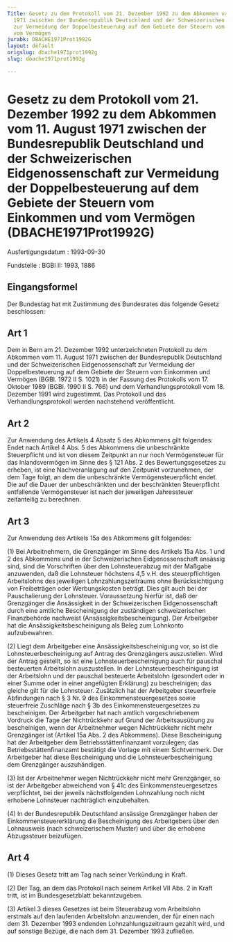 ```yaml
---
Title: Gesetz zu dem Protokoll vom 21. Dezember 1992 zu dem Abkommen vom 11. August
  1971 zwischen der Bundesrepublik Deutschland und der Schweizerischen Eidgenossenschaft
  zur Vermeidung der Doppelbesteuerung auf dem Gebiete der Steuern vom Einkommen und
  vom Vermögen
jurabk: DBACHE1971Prot1992G
layout: default
origslug: dbache1971prot1992g
slug: dbache1971prot1992g

---
```


# Gesetz zu dem Protokoll vom 21. Dezember 1992 zu dem Abkommen vom 11. August 1971 zwischen der Bundesrepublik Deutschland und der Schweizerischen Eidgenossenschaft zur Vermeidung der Doppelbesteuerung auf dem Gebiete der Steuern vom Einkommen und vom Vermögen (DBACHE1971Prot1992G)

Ausfertigungsdatum
:   1993-09-30

Fundstelle
:   BGBl II: 1993, 1886



## Eingangsformel

Der Bundestag hat mit Zustimmung des Bundesrates das folgende Gesetz
beschlossen:


## Art 1

Dem in Bern am 21. Dezember 1992 unterzeichneten Protokoll zu dem
Abkommen vom 11. August 1971 zwischen der Bundesrepublik Deutschland
und der Schweizerischen Eidgenossenschaft zur Vermeidung der
Doppelbesteuerung auf dem Gebiete der Steuern vom Einkommen und
Vermögen (BGBl. 1972 II S. 1021) in der Fassung des Protokolls vom 17.
Oktober 1989 (BGBl. 1990 II S. 766) und dem Verhandlungsprotokoll vom
18\. Dezember 1991 wird zugestimmt. Das Protokoll und das
Verhandlungsprotokoll werden nachstehend veröffentlicht.


## Art 2

Zur Anwendung des Artikels 4 Absatz 5 des Abkommens gilt folgendes:
Endet nach Artikel 4 Abs. 5 des Abkommens die unbeschränkte
Steuerpflicht und ist von diesem Zeitpunkt an nur noch Vermögensteuer
für das Inlandsvermögen im Sinne des § 121 Abs. 2 des
Bewertungsgesetzes zu erheben, ist eine Nachveranlagung auf den
Zeitpunkt vorzunehmen, der dem Tage folgt, an dem die unbeschränkte
Vermögensteuerpflicht endet. Die auf die Dauer der unbeschränkten und
der beschränkten Steuerpflicht entfallende Vermögensteuer ist nach der
jeweiligen Jahressteuer zeitanteilig zu berechnen.


## Art 3

Zur Anwendung des Artikels 15a des Abkommens gilt folgendes:

(1) Bei Arbeitnehmern, die Grenzgänger im Sinne des Artikels 15a Abs.
1 und 2 des Abkommens und in der Schweizerischen Eidgenossenschaft
ansässig sind, sind die Vorschriften über den Lohnsteuerabzug mit der
Maßgabe anzuwenden, daß die Lohnsteuer höchstens 4,5 v.H. des
steuerpflichtigen Arbeitslohns des jeweiligen Lohnzahlungszeitraums
ohne Berücksichtigung von Freibeträgen oder Werbungskosten beträgt.
Dies gilt auch bei der Pauschalierung der Lohnsteuer. Voraussetzung
hierfür ist, daß der Grenzgänger die Ansässigkeit in der
Schweizerischen Eidgenossenschaft durch eine amtliche Bescheinigung
der zuständigen schweizerischen Finanzbehörde nachweist
(Ansässigkeitsbescheinigung). Der Arbeitgeber hat die
Ansässigkeitsbescheinigung als Beleg zum Lohnkonto aufzubewahren.

(2) Liegt dem Arbeitgeber eine Ansässigkeitsbescheinigung vor, so ist
die Lohnsteuerbescheinigung auf Antrag des Grenzgängers auszustellen.
Wird der Antrag gestellt, so ist eine Lohnsteuerbescheinigung auch für
pauschal besteuerten Arbeitslohn auszustellen. In der
Lohnsteuerbescheinigung ist der Arbeitslohn und der pauschal
besteuerte Arbeitslohn (gesondert oder in einer Summe oder in einer
angefügten Erklärung) zu bescheinigen; das gleiche gilt für die
Lohnsteuer. Zusätzlich hat der Arbeitgeber steuerfreie Abfindungen
nach § 3 Nr. 9 des Einkommensteuergesetzes sowie steuerfreie Zuschläge
nach § 3b des Einkommensteuergesetzes zu bescheinigen. Der Arbeitgeber
hat nach amtlich vorgeschriebenem Vordruck die Tage der Nichtrückkehr
auf Grund der Arbeitsausübung zu bescheinigen, wenn der Arbeitnehmer
wegen Nichtrückkehr nicht mehr Grenzgänger ist (Artikel 15a Abs. 2 des
Abkommens). Diese Bescheinigung hat der Arbeitgeber dem
Betriebsstättenfinanzamt vorzulegen; das Betriebsstättenfinanzamt
bestätigt die Vorlage mit einem Sichtvermerk. Der Arbeitgeber hat
diese Bescheinigung und die Lohnsteuerbescheinigung dem Grenzgänger
auszuhändigen.

(3) Ist der Arbeitnehmer wegen Nichtrückkehr nicht mehr Grenzgänger,
so ist der Arbeitgeber abweichend von § 41c des
Einkommensteuergesetzes verpflichtet, bei der jeweils nächstfolgenden
Lohnzahlung noch nicht erhobene Lohnsteuer nachträglich einzubehalten.

(4) In der Bundesrepublik Deutschland ansässige Grenzgänger haben der
Einkommensteuererklärung die Bescheinigung des Arbeitgebers über den
Lohnausweis (nach schweizerischem Muster) und über die erhobene
Abzugssteuer beizufügen.


## Art 4

(1) Dieses Gesetz tritt am Tag nach seiner Verkündung in Kraft.

(2) Der Tag, an dem das Protokoll nach seinem Artikel VII Abs. 2 in
Kraft tritt, ist im Bundesgesetzblatt bekanntzugeben.

(3) Artikel 3 dieses Gesetzes ist beim Steuerabzug vom Arbeitslohn
erstmals auf den laufenden Arbeitslohn anzuwenden, der für einen nach
dem 31. Dezember 1993 endenden Lohnzahlungszeitraum gezahlt wird, und
auf sonstige Bezüge, die nach dem 31. Dezember 1993 zufließen.


